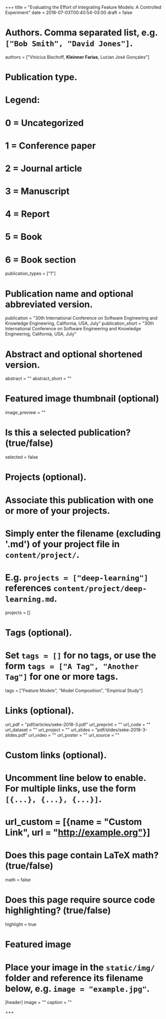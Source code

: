 +++
title = "Evaluating the Effort of Integrating Feature Models: A Controlled Experiment"
date = 2018-07-03T00:40:54-03:00
draft = false

# Authors. Comma separated list, e.g. `["Bob Smith", "David Jones"]`.
authors = ["Vinicius Bischoff, **Kleinner Farias**, Lucian José Gonçales"]

# Publication type.
# Legend:
# 0 = Uncategorized
# 1 = Conference paper
# 2 = Journal article
# 3 = Manuscript
# 4 = Report
# 5 = Book
# 6 = Book section
publication_types = ["1"]

# Publication name and optional abbreviated version.
publication = "30th International Conference on Software Engineering and Knowledge Engineering, California, USA, July"
publication_short = "30th International Conference on Software Engineering and Knowledge Engineering, California, USA, July"

# Abstract and optional shortened version.
abstract = ""
abstract_short = ""

# Featured image thumbnail (optional)
image_preview = ""

# Is this a selected publication? (true/false)
selected = false

# Projects (optional).
#   Associate this publication with one or more of your projects.
#   Simply enter the filename (excluding '.md') of your project file in `content/project/`.
#   E.g. `projects = ["deep-learning"]` references `content/project/deep-learning.md`.
projects = []

# Tags (optional).
#   Set `tags = []` for no tags, or use the form `tags = ["A Tag", "Another Tag"]` for one or more tags.
tags = ["Feature Models", "Model Composition", "Empirical Study"]

# Links (optional).
url_pdf = "pdf/articles/seke-2018-3.pdf"
url_preprint = ""
url_code = ""
url_dataset = ""
url_project = ""
url_slides = "pdf/slides/seke-2018-3-slides.pdf"
url_video = ""
url_poster = ""
url_source = ""

# Custom links (optional).
#   Uncomment line below to enable. For multiple links, use the form `[{...}, {...}, {...}]`.
# url_custom = [{name = "Custom Link", url = "http://example.org"}]

# Does this page contain LaTeX math? (true/false)
math = false

# Does this page require source code highlighting? (true/false)
highlight = true

# Featured image
# Place your image in the `static/img/` folder and reference its filename below, e.g. `image = "example.jpg"`.
[header]
image = ""
caption = ""

+++

